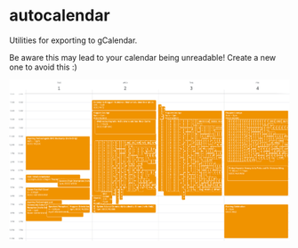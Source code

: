 # autocalendar
Utilities for exporting to gCalendar.

Be aware this may lead to your calendar being unreadable! Create a new one to avoid this :)

<p align="center">
  <img src="./WebScrappers/GHC19/img/GHC19output.png" alt="Calendar after running script" width="650">
</p>

